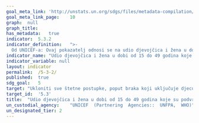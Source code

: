```yaml
---	
goal_meta_link:	'http://unstats.un.org/sdgs/files/metadata-compilation/Metadata-Goal-5.pdf'
goal_meta_link_page:	10
graph:	null
graph_title:	
has_metadata:	true
indicator:	5.3.2
indicator_definition:	">-
  Od UNICEF-a: Ovaj pokazatelj odnosi se na udio djevojčica i žena u dobi od 15 do 49 godina koje su podvrgnute mučenju/rezanju ženskih genitalija (FGM/C). Izračunava se dijeljenjem broja djevojčica i žena u dobi od 15 do 49 godina koji su podvrgnuti FGM/C sa ukupnim brojem djevojčica i žena u dobi od 15 do 49 godina u populaciji."
indicator_name:	"Udio djevojčica i žena u dobi od 15 do 49 godina koje su podvrgnute sakaćenju/rezanju ženskih spolnih organa, prema dobi"
indicator_variable:	null
layout:	indicator
permalink:	/5-3-2/
published:	true  
sdg_goal:	5
target:	"Ukloniti sve štetne postupke, poput braka koji uključuje djecu, ranog ulaska u brak, prisilnog braka te sakaćenja ženskih genitalija"
target_id:	'5.3'
title:	"Udio djevojčica i žena u dobi od 15 do 49 godina koje su podvrgnute sakaćenju/rezanju ženskih spolnih organa, prema dobi"
un_custodial_agency:	"UNICEF  (Partnering  Agencies::  UNFPA,  WHO)"
un_designated_tier:	2
---	
```

